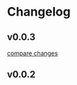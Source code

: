 # Changelog


## v0.0.3

[compare changes](https://github.com/volkanakkus/nuxt-trading/compare/v0.0.2...v0.0.3)

## v0.0.2

